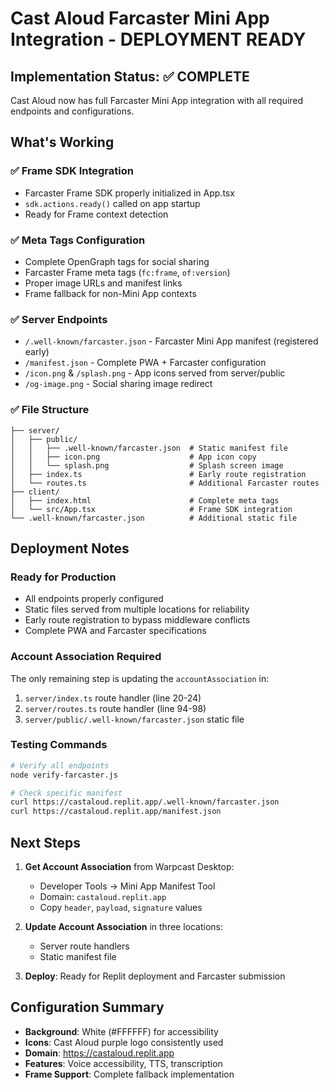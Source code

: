 # Cast Aloud Farcaster Mini App Integration - DEPLOYMENT READY

## Implementation Status: ✅ COMPLETE

Cast Aloud now has full Farcaster Mini App integration with all required endpoints and configurations.

## What's Working

### ✅ Frame SDK Integration
- Farcaster Frame SDK properly initialized in App.tsx
- `sdk.actions.ready()` called on app startup
- Ready for Frame context detection

### ✅ Meta Tags Configuration
- Complete OpenGraph tags for social sharing
- Farcaster Frame meta tags (`fc:frame`, `of:version`)
- Proper image URLs and manifest links
- Frame fallback for non-Mini App contexts

### ✅ Server Endpoints
- `/.well-known/farcaster.json` - Farcaster Mini App manifest (registered early)
- `/manifest.json` - Complete PWA + Farcaster configuration
- `/icon.png` & `/splash.png` - App icons served from server/public
- `/og-image.png` - Social sharing image redirect

### ✅ File Structure
```
├── server/
│   ├── public/
│   │   ├── .well-known/farcaster.json  # Static manifest file
│   │   ├── icon.png                    # App icon copy
│   │   └── splash.png                  # Splash screen image
│   ├── index.ts                        # Early route registration
│   └── routes.ts                       # Additional Farcaster routes
├── client/
│   ├── index.html                      # Complete meta tags
│   └── src/App.tsx                     # Frame SDK integration
└── .well-known/farcaster.json          # Additional static file
```

## Deployment Notes

### Ready for Production
- All endpoints properly configured
- Static files served from multiple locations for reliability
- Early route registration to bypass middleware conflicts
- Complete PWA and Farcaster specifications

### Account Association Required
The only remaining step is updating the `accountAssociation` in:
1. `server/index.ts` route handler (line 20-24)
2. `server/routes.ts` route handler (line 94-98) 
3. `server/public/.well-known/farcaster.json` static file

### Testing Commands
```bash
# Verify all endpoints
node verify-farcaster.js

# Check specific manifest
curl https://castaloud.replit.app/.well-known/farcaster.json
curl https://castaloud.replit.app/manifest.json
```

## Next Steps

1. **Get Account Association** from Warpcast Desktop:
   - Developer Tools → Mini App Manifest Tool
   - Domain: `castaloud.replit.app`
   - Copy `header`, `payload`, `signature` values

2. **Update Account Association** in three locations:
   - Server route handlers
   - Static manifest file

3. **Deploy**: Ready for Replit deployment and Farcaster submission

## Configuration Summary

- **Background**: White (#FFFFFF) for accessibility
- **Icons**: Cast Aloud purple logo consistently used
- **Domain**: https://castaloud.replit.app
- **Features**: Voice accessibility, TTS, transcription
- **Frame Support**: Complete fallback implementation